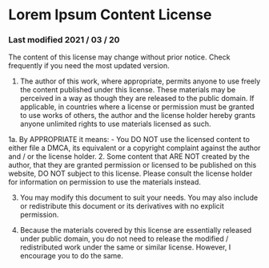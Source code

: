 # Lorem Ipsum Content License

### Last modified 2021 / 03 / 20

The content of this license may change without prior notice. Check frequently if you need the most updated version.

1. The author of this work, where appropriate, permits anyone to use freely the content published under this license. These materials may be perceived in a way as though they are released to the public domain. If applicable, in countries where a license or permission must be granted to use works of others, the author and the license holder hereby grants anyone unlimited rights to use materials licensed as such.

1a. By APPROPRIATE it means:
      - You DO NOT use the licensed content to either file a DMCA, its equivalent or a copyright complaint against the author and / or the license holder.
2. Some content that ARE NOT created by the author, that they are granted permission or licensed to be published on this website, DO NOT subject to this license. Please consult the license holder for information on permission to use the materials instead.

3. You may modify this document to suit your needs. You may also include or redistribute this document or its derivatives with no explicit permission.

4. Because the materials covered by this license are essentially released under public domain, you do not need to release the modified / redistributed work under the same or similar license. However, I encourage you to do the same.
